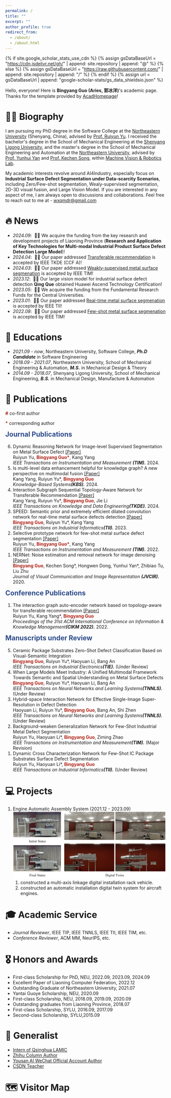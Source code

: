 ```yaml
---
permalink: /
title: ""
excerpt: ""
author_profile: true
redirect_from:
  - /about/
  - /about.html
---
```




{% if site.google_scholar_stats_use_cdn %}
{% assign gsDataBaseUrl = "https://cdn.jsdelivr.net/gh/" | append: site.repository | append: "@" %}
{% else %}
{% assign gsDataBaseUrl = "https://raw.githubusercontent.com/" | append: site.repository | append: "/" %}
{% endif %}
{% assign url = gsDataBaseUrl | append: "google-scholar-stats/gs_data_shieldsio.json" %}

<span class='anchor' id='about-me'></span>

Hello, everyone! Here is **Bingyang Guo (Aries, 郭冰洋)**'s academic page. Thanks for the template provided by [AcadHomepage](https://github.com/RayeRen/acad-homepage.github.io)!

# 🧍‍♂️ Biography

I am pursuing my PhD degree in the Software College at the [Northeastern University](https://www.neu.edu.cn/) (Shenyang, China), advised by [Prof. Ruiyun Yu](http://faculty.neu.edu.cn/yury/). I received the bachelor's degree in the School of Mechanical Engineering at the [Shenyang Ligong University](https://www.sylu.edu.cn/), and the master's degree in the School of Mechanical Engineering and Automation at the [Northeastern University](https://www.neu.edu.cn/), advised by [Prof. Yunhui Yan](http://team.neu.edu.cn/MVR/zh_CN/more/263427/tdld/index.htm) and [Prof. Kechen Song](http://faculty.neu.edu.cn/songkechen/zh_CN/index.htm), within [Machine Vision & Robotics Lab](http://team.neu.edu.cn/MVR).

My academic interests revolve around AI4Industry, especially focus on **Industrial Surface Defect Segmentation under Data-scarcity Scenarios**, including Zero/Few-shot segmentation, Wealy-supervised segmentation, 2D-3D visual fusion, and Large Vision Model. If you are interested in any aspect of me, I am always open to discussions and collaborations. Feel free to reach out to me at - wxqmdr@gmail.com

# 🔥 News
- *2024.09*: &nbsp;🎉🎉 We acquire the funding from the key research and development projects of Liaoning Province (**Research and Application of Key Technologies for Multi-modal Industrial Product Surface Defect Detection Large Model**)!
- *2024.04*: &nbsp;🎉🎉 Our paper addressed [Transferable recommendation]([https://ieeexplore.ieee.org/abstract/document/10018467/](https://ieeexplore.ieee.org/abstract/document/10491370/)) is accepted by IEEE TKDE (CCF A)!
- *2024.03*: &nbsp;🎉🎉 Our paper addressed [Weakly-supervised metal surface segmenation](https://ieeexplore.ieee.org/abstract/document/10483094/) is accepted by IEEE TIM!
- *2023.12*: &nbsp;🎉🎉 Our large vision model for industrial surface defect detection **Qing Que** obtained Huawei Ascend Technology Certification!
- *2023.05*: &nbsp;🎉🎉 We acquire the funding from the Fundamental Research Funds for the Central Universities.
- *2023.01*: &nbsp;🎉🎉 Our paper addressed [Real-time metal surface segmenation](https://ieeexplore.ieee.org/abstract/document/10018467/) is accepted by IEEE TII!
- *2022.08*: &nbsp;🎉🎉 Our paper addressed [Few-shot metal surface segmenation](https://ieeexplore.ieee.org/abstract/document/9855496/) is accepted by IEEE TIM!

# 📖 Educations
- *2021.09 - now*, Northeastern University, Software College, ***Ph.D Candidate*** in Software Engineering
- *2018.09 - 2021.07*, Northeastern University, School of Mechanical Engineering & Automation, ***M.S.*** in Mechanical Design & Theory
- *2014.09 - 2018.07*, Shenyang Ligong University, School of Mechanical Engineering, ***B.S.*** in Mechanical Design, Manufacture & Automation

# 📝 Publications

<span style="color:#b02418; font-weight:bold;">#</span> co-first author

<span style="color:#b02418; font-weight:bold;">*</span> corresponding author <br>

<h2 id="Journal Publications" style="color: #2c4a88; padding-top: 60px; margin-top: -60px;">Journal Publications</h2>
<ol reversed>
  <li id="J-Pub6">
    Dynamic Reasoning Network for Image-level Supervised Segmentation on Metal Surface Defect <a href="https://ieeexplore.ieee.org/abstract/document/10483094/">[Paper]</a> <br>
    Ruiyun Yu, <span style="color:#b02418; font-weight:bold;">Bingyang Guo*</span>, Kang Yang <br>
    <i>IEEE Transactions on Instrumentation and Measurement <strong>(TIM).</strong></i> 2024.
  </li>
  <li id="J-Pub5">
    Is multi-level data enhancement helpful for knowledge graph? A new perspective on multimodal fusion <a href="https://www.sciencedirect.com/science/article/pii/S0950705124009195">[Paper]</a> <br>
    Kang Yang, Ruiyun Yu*, <span style="color:#b02418; font-weight:bold;">Bingyang Guo</span>  <br>
    <i>Knowledge-Based Systems<strong>(KBS).</strong></i> 2024.
  </li>
  <li id="J-Pub4">
    Interaction Subgraph Sequential Topology-Aware Network for Transferable Recommendation <a href="https://ieeexplore.ieee.org/abstract/document/10491370/">[Paper]</a> <br>
    Kang Yang, Ruiyun Yu*, <span style="color:#b02418; font-weight:bold;">Bingyang Guo</span>, Jie Li <br>
    <i>IEEE Transactions on Knowledge and Data Engineering<strong>(TKDE).</strong></i> 2024.
  </li>
  <li id="J-Pub3">
    SPEED: Semantic prior and extremely efficient dilated convolution network for real-time metal surface defects detection <a href="https://ieeexplore.ieee.org/abstract/document/10018467/">[Paper]</a> <br>
    <span style="color:#b02418; font-weight:bold;">Bingyang Guo</span>, Ruiyun Yu*, Kang Yang <br>
    <i>IEEE Transactions on Industrial Informatics<strong>(TII).</strong></i> 2023.
  </li>
  <li id="J-Pub2">
    Selective prototype network for few-shot metal surface defect segmentation <a href="https://ieeexplore.ieee.org/abstract/document/9855496/">[Paper]</a> <br>
    Ruiyun Yu, <span style="color:#b02418; font-weight:bold;">Bingyang Guo*</span>, Kang Yang <br>
    <i>IEEE Transactions on Instrumentation and Measurement <strong>(TIM).</strong></i> 2022.
  </li>
  <li id="J-Pub1">
    NERNet: Noise estimation and removal network for image denoising <a href="https://www.sciencedirect.com/science/article/pii/S1047320320301024">[Paper]</a> <br>
    <span style="color:#b02418; font-weight:bold;">Bingyang Guo</span>, Kechen Song*, Hongwen Dong, Yunhui Yan*, Zhibiao Tu, Liu Zhu  <br>
    <i>Journal of Visual Communication and Image Representation <strong>(JVCIR).</strong></i> 2020.
  </li>
</ol>

<h2 id="Conference Publications" style="color: #2c4a88; padding-top: 60px; margin-top: -60px;">Conference Publications</h2>
<ol reversed>
  <li id="C-Pub1">
    The interaction graph auto-encoder network based on topology-aware for transferable recommendation <a href="https://dl.acm.org/doi/abs/10.1145/3511808.3557471">[Paper]</a> <br>
    Ruiyun Yu, Kang Yang*, <span style="color:#b02418; font-weight:bold;">Bingyang Guo</span> <br>
    <i>Proceedings of the 31st ACM International Conference on Information & Knowledge Management<strong>(CIKM 2022).</strong></i> 2022.
  </li>
</ol>

<h2 id="Manuscripts under Review" style="color: #2c4a88; padding-top: 60px; margin-top: -60px;">Manuscripts under Review</h2>
<ol reversed>
  <li id="U-Pub4">
    Ceramic Package Substrates Zero-Shot Defect Classification Based on Visual-Semantic Integration <br>
    <span style="color:#b02418; font-weight:bold;">Bingyang Guo</span>, Ruiyun Yu*, Haoyuan Li, Bang An <br>
    <i>lEEE Transactions on Industrial Electronics<strong>(TIE).</strong></i> (Under Review)
  </li>
  <li id="U-Pub4">
    When Large Models Meet Industry: A Unified Multimodal Framework Towards Semantic and Spatial Understanding on Metal Surface Defects <br>
    <span style="color:#b02418; font-weight:bold;">Bingyang Guo</span>, Ruiyun Yu*, Haoyuan Li, Bang An <br>
    <i>lEEE Transactions on Neural Networks and Learning Systems<strong>(TNNLS).</strong></i> (Under Review)
  </li>
  <li id="U-Pub3">
    Hybrid-space Interaction Network for Effective Single-Image Super-Resolution in Defect Detection <br>
    Haoyuan Li, Ruiyun Yu*, <span style="color:#b02418; font-weight:bold;">Bingyang Guo</span>, Bang An, Shi Zhen <br>
    <i>lEEE Transactions on Neural Networks and Learning Systems<strong>(TNNLS).</strong></i> (Under Review)
  </li>
  <li id="U-Pub2">
    Background-weaken Generalization Network for Few-Shot Industrial Metal Defect Segmentation <br>
    Ruiyun Yu, Haoyuan Li*, <span style="color:#b02418; font-weight:bold;">Bingyang Guo</span>, Ziming Zhao <br>
    <i>IEEE Transactions on Instrumentation and Measurement<strong>(TIM).</strong></i> (Major Revision)
  </li>
  <li id="U-Pub1">
    Dynamic Cross Characterization Network for Few-Shot IC Package Substrates Surface Defect Segmentation <br>
    Ruiyun Yu, Haoyuan Li*, <span style="color:#b02418; font-weight:bold;">Bingyang Guo</span> <br>
    <i>IEEE Transactions on Industrial Informatics<strong>(TII).</strong></i> (Under Review)
  </li>
</ol>

# 💻 Projects

<ol class="projects-list">
    <!-- <li class="project clearfix">
        <span class="project-title">Ceramic Package Substrate Surface Defect Auto Optical Inspection (AOI) Equipment</span>
        <span class="project-date">(2024.07 - Now)</span> <br>
        <div class="image-container">
            <img src="images/AOI.png" alt="AOI Equipment" class="uniform-height">
        </div>
        <ol class="itemize">
            <li>constructed a AOI equipment for ceramic package substrate surface.</li>
            <li>collected a comprehensive dataset of high-resolution images for ceramic package substrate surface inspection.</li>
        </ol>
    </li>
    <li class="project clearfix">
        <span class="project-title">Double CCD Structured Light Measurement System</span>
        <span class="project-date">(2024.02 - 2024.07)</span> <br>
        <div class="image-container">
            <img src="images/3DS.png" alt="Measurement System" class="uniform-height">
        </div>
        <ol class="itemize">
            <li>constructed a double CCD structured light Measurement system for mechanical basic components.</li>
            <li>collected a comprehensive dataset of high-resolution point clouds for mechanical basic components 3D anomaly detection.</li>
        </ol>
    </li>
    <li class="project clearfix">
        <span class="project-title">Multiple Line Laser Scanning Equipment</span>
        <span class="project-date">(2023.11 - 2024.06)</span> <br>
        <div class="image-container">
            <img src="images/3D.png" alt="Scanning Equipment" class="uniform-height">
        </div>
        <ol class="itemize">
            <li>constructed a multiple line laser scanning equipment for ceramic package substrate surface.</li>
            <li>collected a comprehensive dataset of high-resolution point clouds for ceramic package substrate 3D inspection.</li>
        </ol>
    </li> -->
    <li class="project clearfix">
        <span class="project-title">Engine Automatic Assembly System</span>
        <span class="project-date">(2021.12 - 2023.09)</span> <br>
        <div class="image-container">
            <img src="images/fdj.png" alt="Assembly System" class="uniform-height">
        </div>
        <ol class="itemize">
            <li>constructed a multi-axis linkage digital installation rack vehicle.</li>
            <li>constructed an automatic installation digital twin system for aircraft engines.</li>
        </ol>
    </li>
</ol>



# 🎓 Academic Service
- *Journal Reviewer*, IEEE TIP, IEEE TNNLS, IEEE TII, IEEE TIM, etc.
- *Conference Reviewer*, ACM MM, NeurIPS, etc.

# 🎖 Honors and Awards
- First-class Scholarship for PhD, NEU, 2022.09, 2023.09, 2024.09
- Excellent Paper of Liaoning Computer Federation, 2022.12
- Outstanding Graduate of Northeastern University, 2021.07
- Yantai Guoye Scholarship, NEU, 2020.09
- First-class Scholarship, NEU, 2018.09, 2019.09, 2020.09
- Outstanding graduates from Liaoning Province, 2018.07
- First-class Scholarship, SYLU, 2016.09, 2017.09
- Second-class Scholarship, SYLU,2015.09

# 🎈 Generalist
- [Intern of Qsinghua LAMIC](http://115.28.22.69/index.php)
- [Zhihu Column Author](https://www.zhihu.com/people/guo-bing-yang-yang-yang-yang)
- [Yousan AI WeChat Official Account Author](https://mp.weixin.qq.com/s/4Nd2a2dWGvEtz9Bt9n008w)
- [CSDN Teacher](https://edu.csdn.net/lecturer/4129/course)

# 🗺️ Visitor Map
<script type="text/javascript" src="//rf.revolvermaps.com/0/0/6.js?i=54e0ojatafc&amp;m=7&amp;c=e63100&amp;cr1=ffffff&amp;f=arial&amp;l=0&amp;bv=90&amp;lx=-420&amp;ly=420&amp;hi=20&amp;he=7&amp;hc=a8ddff&amp;rs=80" async="async"></script>